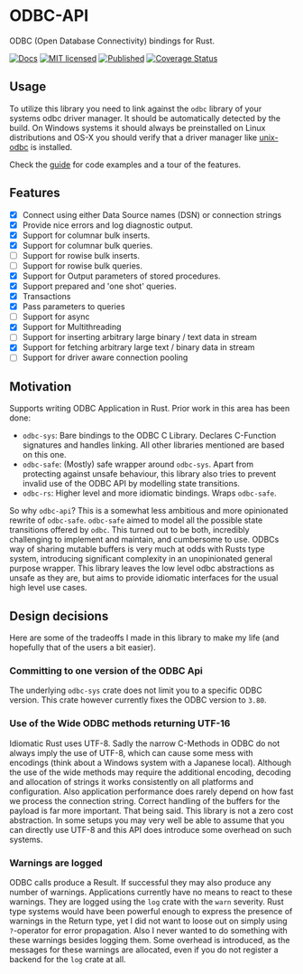 # ODBC-API

ODBC (Open Database Connectivity) bindings for Rust.

[![Docs](https://docs.rs/odbc-api/badge.svg)](https://docs.rs/odbc-api/)
[![MIT licensed](https://img.shields.io/github/license/mashape/apistatus.svg)](https://github.com/pacman82/odbc-api/blob/master/LICENSE)
[![Published](http://meritbadge.herokuapp.com/odbc-api)](https://crates.io/crates/odbc-api)
[![Coverage Status](https://coveralls.io/repos/github/pacman82/odbc-api/badge.svg?branch=master)](https://coveralls.io/github/pacman82/odbc-api?branch=master)

## Usage

To utilize this library you need to link against the `odbc` library of your systems odbc driver manager. It should be automatically detected by the build. On Windows systems it should always be preinstalled on Linux distributions and OS-X you should verify that a driver manager like [unix-odbc](http://www.unixodbc.org/) is installed.

Check the [guide](https://docs.rs/odbc-api/latest/odbc_api/guide/index.html) for code examples and a tour of the features.

## Features

* [x] Connect using either Data Source names (DSN) or connection strings
* [x] Provide nice errors and log diagnostic output.
* [x] Support for columnar bulk inserts.
* [x] Support for columnar bulk queries.
* [ ] Support for rowise bulk inserts.
* [ ] Support for rowise bulk queries.
* [x] Support for Output parameters of stored procedures.
* [x] Support prepared and 'one shot' queries.
* [x] Transactions
* [x] Pass parameters to queries
* [ ] Support for async
* [x] Support for Multithreading
* [ ] Support for inserting arbitrary large binary / text data in stream
* [x] Support for fetching arbitrary large text / binary data in stream
* [ ] Support for driver aware connection pooling

## Motivation

Supports writing ODBC Application in Rust. Prior work in this area has been done:

* `odbc-sys`: Bare bindings to the ODBC C Library. Declares C-Function signatures and handles linking. All other libraries mentioned are based on this one.
* `odbc-safe`: (Mostly) safe wrapper around `odbc-sys`. Apart from protecting against unsafe behaviour, this library also tries to prevent invalid use of the ODBC API by modelling state transitions.
* `odbc-rs`: Higher level and more idiomatic bindings. Wraps `odbc-safe`.

So why `odbc-api`? This is a somewhat less ambitious and more opinionated rewrite of `odbc-safe`. `odbc-safe` aimed to model all the possible state transitions offered by `odbc`. This turned out to be both, incredibly challenging to implement and maintain, and cumbersome to use. ODBCs way of sharing mutable buffers is very much at odds with Rusts type system, introducing significant complexity in an unopinionated general purpose wrapper. This library leaves the low level odbc abstractions as unsafe as they are, but aims to provide idiomatic interfaces for the usual high level use cases.

## Design decisions

Here are some of the tradeoffs I made in this library to make my life (and hopefully that of the users a bit easier).

### Committing to one version of the ODBC Api

The underlying `odbc-sys` crate does not limit you to a specific ODBC version. This crate however currently fixes the ODBC version to `3.80`.

### Use of the Wide ODBC methods returning UTF-16

Idiomatic Rust uses UTF-8. Sadly the narrow C-Methods in ODBC do not always imply the use of UTF-8, which can cause some mess with encodings (think about a Windows system with a Japanese local). Although the use of the wide methods may require the additional encoding, decoding and allocation of strings it works consistently on all platforms and configuration. Also application performance does rarely depend on how fast we process the connection string. Correct handling of the buffers for the payload is far more important. That being said. This library is not a zero cost abstraction. In some setups you may very well be able to assume that you can directly use UTF-8 and this API does introduce some overhead on such systems.

### Warnings are logged

ODBC calls produce a Result. If successful they may also produce any number of warnings. Applications currently have no means to react to these warnings. They are logged using the `log` crate with the `warn` severity. Rust type systems would have been powerful enough to express the presence of warnings in the Return type, yet I did not want to loose out on simply using `?`-operator for error propagation. Also I never wanted to do something with these warnings besides logging them. Some overhead is introduced, as the messages for these warnings are allocated, even if you do not register a backend for the `log` crate at all.
